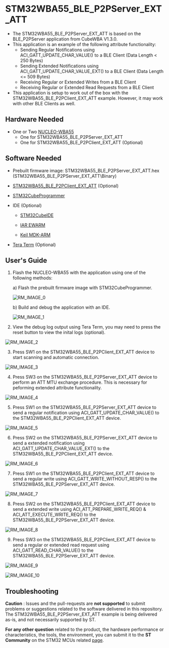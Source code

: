 # STM32WBA55_BLE_P2PServer_EXT_ATT

* The STM32WBA55_BLE_P2PServer_EXT_ATT is based on the BLE_P2PServer application from CubeWBA V1.3.0.
* This application is an example of the following attribute functionality:
    * Sending Regular Notifications using ACI_GATT_UPDATE_CHAR_VALUE() to a BLE Client (Data Length < 250 Bytes)
    * Sending Extended Notifications using ACI_GATT_UPDATE_CHAR_VALUE_EXT() to a BLE Client (Data Length <= 509 Bytes)
    * Receiving Regular or Extended Writes from a BLE Client
    * Receiving Regular or Extended Read Requests from a BLE Client
* This application is setup to work out of the box with the STM32WBA55_BLE_P2PClient_EXT_ATT example. However, it may work with other BLE Clients as well.

## Hardware Needed

  * One or Two [NUCLEO-WBA55](https://www.st.com/en/evaluation-tools/nucleo-wba55cg.html)
    * One for STM32WBA55_BLE_P2PServer_EXT_ATT
    * One for STM32WBA55_BLE_P2PClient_EXT_ATT (Optional)

## Software Needed

  * Prebuilt firmware image: STM32WBA55_BLE_P2PServer_EXT_ATT.hex (STM32WBA55_BLE_P2PServer_EXT_ATT\Binary)

  * [STM32WBA55_BLE_P2PClient_EXT_ATT](https://github.com/stm32-hotspot/STM32WBA55_BLE_P2PClient_EXT_ATT) (Optional)

  * [STM32CubeProgrammer](https://www.st.com/en/development-tools/stm32cubeprog.html)

  * IDE (Optional)

    * [STM32CubeIDE](https://www.st.com/en/development-tools/stm32cubeide.html)

    * [IAR EWARM](https://www.iar.com/products/architectures/arm/iar-embedded-workbench-for-arm/)

    * [Keil MDK-ARM](https://developer.arm.com/Tools%20and%20Software/Keil%20MDK)

  * [Tera Term](https://teratermproject.github.io/index-en.html) (Optional)

## User's Guide

1) Flash the NUCLEO-WBA55 with the application using one of the following methods:

    a) Flash the prebuilt firmware image with STM32CubeProgrammer.

    ![RM_IMAGE_0](Utilities/Media/RM_IMAGE_0.png)

    b) Build and debug the application with an IDE.

    ![RM_IMAGE_1](Utilities/Media/RM_IMAGE_1.png)

2) View the debug log output using Tera Term, you may need to press the reset button to view the inital logs (optional).

![RM_IMAGE_2](Utilities/Media/RM_IMAGE_2.png)

3) Press SW1 on the STM32WBA55_BLE_P2PClient_EXT_ATT device to start scanning and automatic connection.

![RM_IMAGE_3](Utilities/Media/RM_IMAGE_3.png)

4) Press SW3 on the STM32WBA55_BLE_P2PServer_EXT_ATT device to perform an ATT MTU exchange procedure. This is necessary for peforming extended attribute functionality. 

![RM_IMAGE_4](Utilities/Media/RM_IMAGE_4.png)

5) Press SW1 on the STM32WBA55_BLE_P2PServer_EXT_ATT device to send a regular notification using ACI_GATT_UPDATE_CHAR_VALUE() to the STM32WBA55_BLE_P2PClient_EXT_ATT device.

![RM_IMAGE_5](Utilities/Media/RM_IMAGE_5.png)

6) Press SW2 on the STM32WBA55_BLE_P2PServer_EXT_ATT device to send a extended notification using ACI_GATT_UPDATE_CHAR_VALUE_EXT() to the STM32WBA55_BLE_P2PClient_EXT_ATT device.

![RM_IMAGE_6](Utilities/Media/RM_IMAGE_6.png)

7) Press SW1 on the STM32WBA55_BLE_P2PClient_EXT_ATT device to send a regular write using ACI_GATT_WRITE_WITHOUT_RESP() to the STM32WBA55_BLE_P2PServer_EXT_ATT device.

![RM_IMAGE_7](Utilities/Media/RM_IMAGE_7.png)

8) Press SW2 on the STM32WBA55_BLE_P2PClient_EXT_ATT device to send a extended write using ACI_ATT_PREPARE_WRITE_REQ() & ACI_ATT_EXECUTE_WRITE_REQ() to the STM32WBA55_BLE_P2PServer_EXT_ATT device.

![RM_IMAGE_8](Utilities/Media/RM_IMAGE_8.png)

9) Press SW3 on the STM32WBA55_BLE_P2PClient_EXT_ATT device to send a regular or extended read request using ACI_GATT_READ_CHAR_VALUE() to the STM32WBA55_BLE_P2PServer_EXT_ATT device.

![RM_IMAGE_9](Utilities/Media/RM_IMAGE_9.png)

![RM_IMAGE_10](Utilities/Media/RM_IMAGE_10.png)

## Troubleshooting

**Caution** : Issues and the pull-requests are **not supported** to submit problems or suggestions related to the software delivered in this repository. The STM32WBA55_BLE_P2PServer_EXT_ATT example is being delivered as-is, and not necessarily supported by ST.

**For any other question** related to the product, the hardware performance or characteristics, the tools, the environment, you can submit it to the **ST Community** on the STM32 MCUs related [page](https://community.st.com/s/topic/0TO0X000000BSqSWAW/stm32-mcus).